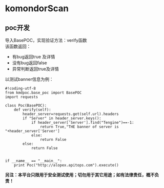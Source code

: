 # komondorScan   

## poc开发   

导入BasePOC，实现验证方法：verify函数    
该函数返回：
- 有bug返回true 及详情    
- 没有bug返回false   
- 异常判断返回true及详情   

以测试banner信息为例：    

```
#!coding-utf-8
from kmdpoc.base_poc import BasePOC
import requests

class Poc(BasePOC):
    def verify(self):
        header_server=requests.get(self.url).headers
        if "Server" in header_server.keys():
            if header_server['Server'].find("Tengine")==-1:
                return True,"THE banner of server is "+header_server['Server']
            else:
                return False
        else:
            return False


if __name__ == "__main__":
    print Poc("http://alopex.apitops.com").execute()
```

**另注：本平台只限用于安全测试使用；切勿用于其它用途；如有法律责任，概不负责！**
